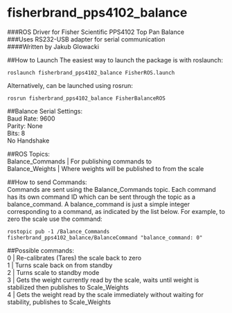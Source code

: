 # fisherbrand_pps4102_balance
###ROS Driver for Fisher Scientific PPS4102 Top Pan Balance\
###Uses RS232-USB adapter for serial communication\
####Written by Jakub Glowacki

##How to Launch
The easiest way to launch the package is with roslaunch:
```
roslaunch fisherbrand_pps4102_balance FisherROS.launch
```
Alternatively, can be launched using rosrun:
```
rosrun fisherbrand_pps4102_balance FisherBalanceROS
```

##Balance Serial Settings:\
Baud Rate: 9600\
Parity: None\
Bits: 8\
No Handshake

##ROS Topics:\
Balance_Commands | For publishing commands to\
Balance_Weights | Where weights will be published to from the scale

##How to send Commands:\
Commands are sent using the Balance_Commands topic. Each command has its own command ID which can be sent through the topic as a balance_command. A balance_command is just a simple integer corresponding to a command, as indicated by the list below. For example, to zero the scale use the command:
```
rostopic pub -1 /Balance_Commands fisherbrand_pps4102_balance/BalanceCommand "balance_command: 0" 

```

##Possible commands:\
0 | Re-calibrates (Tares) the scale back to zero\
1 | Turns scale back on from standby\
2 | Turns scale to standby mode\
3 | Gets the weight currently read by the scale, waits until weight is stabilized then publishes to Scale_Weights\
4 | Gets the weight read by the scale immediately without waiting for stability, publishes to Scale_Weights

